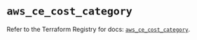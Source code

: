 # `aws_ce_cost_category`

Refer to the Terraform Registry for docs: [`aws_ce_cost_category`](https://registry.terraform.io/providers/hashicorp/aws/5.78.0/docs/resources/ce_cost_category).
